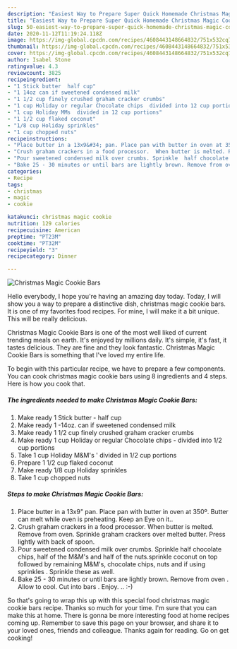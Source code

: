 ```yaml
---
description: "Easiest Way to Prepare Super Quick Homemade Christmas Magic Cookie Bars"
title: "Easiest Way to Prepare Super Quick Homemade Christmas Magic Cookie Bars"
slug: 50-easiest-way-to-prepare-super-quick-homemade-christmas-magic-cookie-bars
date: 2020-11-12T11:19:24.118Z
image: https://img-global.cpcdn.com/recipes/4608443148664832/751x532cq70/christmas-magic-cookie-bars-recipe-main-photo.jpg
thumbnail: https://img-global.cpcdn.com/recipes/4608443148664832/751x532cq70/christmas-magic-cookie-bars-recipe-main-photo.jpg
cover: https://img-global.cpcdn.com/recipes/4608443148664832/751x532cq70/christmas-magic-cookie-bars-recipe-main-photo.jpg
author: Isabel Stone
ratingvalue: 4.3
reviewcount: 3825
recipeingredient:
- "1 Stick butter  half cup"
- "1 14oz can if sweetened condensed milk"
- "1 1/2 cup finely crushed graham cracker crumbs"
- "1 cup Holiday or regular Chocolate chips  divided into 12 cup portions"
- "1 cup Holiday MMs  divided in 12 cup portions"
- "1 1/2 cup flaked coconut"
- "1/8 cup Holiday sprinkles"
- "1 cup chopped nuts"
recipeinstructions:
- "Place butter in a 13x9&#34; pan. Place pan with butter in oven at 350º. Butter can melt while oven is preheating. Keep an Eye on it.."
- "Crush graham crackers in a food processor.  When butter is melted. Remove from oven.  Sprinkle graham crackers over melted butter. Press lightly with back of spoon."
- "Pour sweetened condensed milk over crumbs. Sprinkle  half chocolate chips,  half of the M&amp;M&#39;s and half of the nuts.sprinkle coconut on top followed by remaining M&amp;M&#39;s, chocolate chips, nuts and if using sprinkles . Sprinkle these as well."
- "Bake 25 - 30 minutes or until bars are lightly brown. Remove from oven . Allow to cool.  Cut into bars . Enjoy. ..          :-)"
categories:
- Recipe
tags:
- christmas
- magic
- cookie

katakunci: christmas magic cookie 
nutrition: 129 calories
recipecuisine: American
preptime: "PT23M"
cooktime: "PT32M"
recipeyield: "3"
recipecategory: Dinner

---
```



![Christmas Magic Cookie Bars](https://img-global.cpcdn.com/recipes/4608443148664832/751x532cq70/christmas-magic-cookie-bars-recipe-main-photo.jpg)

Hello everybody, I hope you're having an amazing day today. Today, I will show you a way to prepare a distinctive dish, christmas magic cookie bars. It is one of my favorites food recipes. For mine, I will make it a bit unique. This will be really delicious.



Christmas Magic Cookie Bars is one of the most well liked of current trending meals on earth. It's enjoyed by millions daily. It's simple, it's fast, it tastes delicious. They are fine and they look fantastic. Christmas Magic Cookie Bars is something that I've loved my entire life.


To begin with this particular recipe, we have to prepare a few components. You can cook christmas magic cookie bars using 8 ingredients and 4 steps. Here is how you cook that.

<!--inarticleads1-->

##### The ingredients needed to make Christmas Magic Cookie Bars:

1. Make ready 1 Stick butter - half cup
1. Make ready 1 -14oz. can if sweetened condensed milk
1. Make ready 1 1/2 cup finely crushed graham cracker crumbs
1. Make ready 1 cup Holiday or regular Chocolate chips - divided into 1/2 cup portions
1. Take 1 cup Holiday M&amp;M&#39;s &#39; divided in 1/2 cup portions
1. Prepare 1 1/2 cup flaked coconut
1. Make ready 1/8 cup Holiday sprinkles
1. Take 1 cup chopped nuts




<!--inarticleads2-->

##### Steps to make Christmas Magic Cookie Bars:

1. Place butter in a 13x9&#34; pan. Place pan with butter in oven at 350º. Butter can melt while oven is preheating. Keep an Eye on it..
1. Crush graham crackers in a food processor.  When butter is melted. Remove from oven.  Sprinkle graham crackers over melted butter. Press lightly with back of spoon.
1. Pour sweetened condensed milk over crumbs. Sprinkle  half chocolate chips,  half of the M&amp;M&#39;s and half of the nuts.sprinkle coconut on top followed by remaining M&amp;M&#39;s, chocolate chips, nuts and if using sprinkles . Sprinkle these as well.
1. Bake 25 - 30 minutes or until bars are lightly brown. Remove from oven . Allow to cool.  Cut into bars . Enjoy. ..          :-)




So that's going to wrap this up with this special food christmas magic cookie bars recipe. Thanks so much for your time. I'm sure that you can make this at home. There is gonna be more interesting food at home recipes coming up. Remember to save this page on your browser, and share it to your loved ones, friends and colleague. Thanks again for reading. Go on get cooking!
